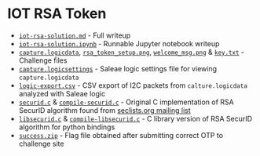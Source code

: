 # IOT RSA Token

- [`iot-rsa-solution.md`](./iot-rsa-solution.ipynb) - Full writeup
- [`iot-rsa-solution.ipynb`](./iot-rsa-solution.ipynb) - Runnable Jupyter notebook writeup
- [`capture.logicdata`](./capture.logicdata), [`rsa_token_setup.png`](./rsa_token_setup.png), [`welcome_msg.png`](./welcome_msg.png) & [`key.txt`](./key.txt) - Challenge files
- [`capture.logicsettings`](./capture.logicsettings) - Saleae logic settings file for viewing `capture.logicdata`
- [`logic-export.csv`](./logic-export.csv) - CSV export of I2C packets from `calture.logicdata` analyzed with Saleae logic
- [`securid.c`](./securid.c) & [`compile-securid.c`](./compile-securid.c) - Original C implementation of RSA SecurID algorithm found from [seclists.org mailing list](https://seclists.org/bugtraq/2000/Dec/459)
- [`libsecurid.c`](./libsecurid.c) & [`compile-libsecurid.c`](./compile-libsecurid.c) - C library version of RSA SecurID algorithm for python bindings
- [`success.zip`](./success.zip) - Flag file obtained after submitting correct OTP to challenge site


